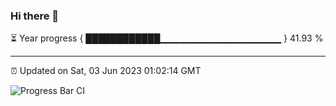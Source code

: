 ### Hi there 👋

⏳ Year progress { ████████████▁▁▁▁▁▁▁▁▁▁▁▁▁▁▁▁▁▁ } 41.93 %

---

⏰ Updated on Sat, 03 Jun 2023 01:02:14 GMT

![Progress Bar CI](https://github.com/liununu/liununu/workflows/Progress%20Bar%20CI/badge.svg)
